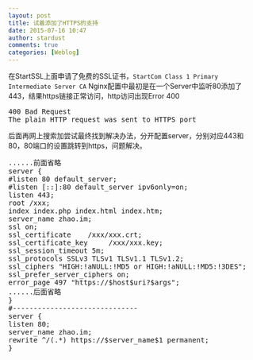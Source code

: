 ```yaml
---
layout: post
title: 试着添加了HTTPS的支持
date: 2015-07-16 10:47
author: stardust
comments: true
categories: [Weblog]
---
```

在StartSSL上面申请了免费的SSL证书，<code>StartCom Class 1 Primary Intermediate Server CA</code>
Nginx配置中最初是在一个Server中监听80添加了443，结果https链接正常访问，http访问出现Error 400
<pre>
400 Bad Request
The plain HTTP request was sent to HTTPS port
</pre>
后面再网上搜索加尝试最终找到解决办法，分开配置server，分别对应443和80，80端口的设置跳转到https，问题解决。
<pre>
......前面省略
server {
#listen 80 default_server;
#listen [::]:80 default_server ipv6only=on;
listen 443;
root /xxx;
index index.php index.html index.htm;
server_name zhao.im;
ssl on;
ssl_certificate    /xxx/xxx.crt;
ssl_certificate_key     /xxx/xxx.key;
ssl_session_timeout 5m;
ssl_protocols SSLv3 TLSv1 TLSv1.1 TLSv1.2;
ssl_ciphers "HIGH:!aNULL:!MD5 or HIGH:!aNULL:!MD5:!3DES";
ssl_prefer_server_ciphers on;
error_page 497 "https://$host$uri?$args";
......后面省略
}
#------------------------------
server {
listen 80;
server_name zhao.im;
rewrite ^/(.*) https://$server_name$1 permanent;
}
</pre>
